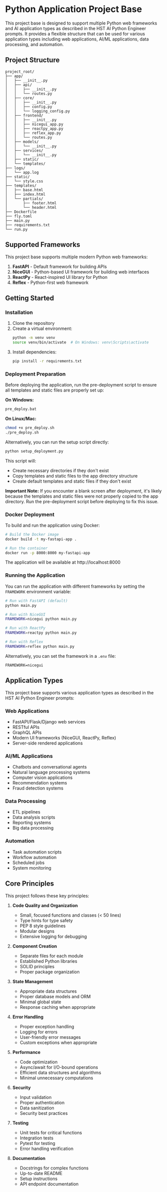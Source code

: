 # Python Application Project Base

This project base is designed to support multiple Python web frameworks and AI application types as described in the HST AI Python Engineer prompts. It provides a flexible structure that can be used for various application types including web applications, AI/ML applications, data processing, and automation.

## Project Structure

```
project_root/
├── app/
│   ├── __init__.py
│   ├── api/
│   │   ├── __init__.py
│   │   └── routes.py
│   ├── core/
│   │   ├── __init__.py
│   │   ├── config.py
│   │   └── logging_config.py
│   ├── frontend/
│   │   ├── __init__.py
│   │   ├── nicegui_app.py
│   │   ├── reactpy_app.py
│   │   ├── reflex_app.py
│   │   └── routes.py
│   ├── models/
│   │   └── __init__.py
│   ├── services/
│   │   └── __init__.py
│   ├── static/
│   └── templates/
├── logs/
│   └── app.log
├── static/
│   └── style.css
├── templates/
│   ├── base.html
│   ├── index.html
│   └── partials/
│       ├── footer.html
│       └── header.html
├── Dockerfile
├── fly.toml
├── main.py
├── requirements.txt
└── run.py
```

## Supported Frameworks

This project base supports multiple modern Python web frameworks:

1. **FastAPI** - Default framework for building APIs
2. **NiceGUI** - Python-based UI framework for building web interfaces
3. **ReactPy** - React-inspired UI library for Python
4. **Reflex** - Python-first web framework

## Getting Started
### Installation

1. Clone the repository
2. Create a virtual environment:
   ```bash
   python -m venv venv
   source venv/bin/activate  # On Windows: venv\Scripts\activate
   ```
3. Install dependencies:
   ```bash
   pip install -r requirements.txt
   ```

### Deployment Preparation

Before deploying the application, run the pre-deployment script to ensure all templates and static files are properly set up:

**On Windows:**
```bash
pre_deploy.bat
```

**On Linux/Mac:**
```bash
chmod +x pre_deploy.sh
./pre_deploy.sh
```

Alternatively, you can run the setup script directly:
```bash
python setup_deployment.py
```

This script will:
- Create necessary directories if they don't exist
- Copy templates and static files to the app directory structure
- Create default templates and static files if they don't exist

**Important Note:** If you encounter a blank screen after deployment, it's likely because the templates and static files were not properly copied to the app directory. Run the pre-deployment script before deploying to fix this issue.

### Docker Deployment

To build and run the application using Docker:

```bash
# Build the Docker image
docker build -t my-fastapi-app .

# Run the container
docker run -p 8000:8000 my-fastapi-app
```

The application will be available at http://localhost:8000

### Running the Application

You can run the application with different frameworks by setting the `FRAMEWORK` environment variable:

```bash
# Run with FastAPI (default)
python main.py

# Run with NiceGUI
FRAMEWORK=nicegui python main.py

# Run with ReactPy
FRAMEWORK=reactpy python main.py

# Run with Reflex
FRAMEWORK=reflex python main.py
```

Alternatively, you can set the framework in a `.env` file:

```
FRAMEWORK=nicegui
```

## Application Types

This project base supports various application types as described in the HST AI Python Engineer prompts:

### Web Applications
- FastAPI/Flask/Django web services
- RESTful APIs
- GraphQL APIs
- Modern UI frameworks (NiceGUI, ReactPy, Reflex)
- Server-side rendered applications

### AI/ML Applications
- Chatbots and conversational agents
- Natural language processing systems
- Computer vision applications
- Recommendation systems
- Fraud detection systems

### Data Processing
- ETL pipelines
- Data analysis scripts
- Reporting systems
- Big data processing

### Automation
- Task automation scripts
- Workflow automation
- Scheduled jobs
- System monitoring

## Core Principles

This project follows these key principles:

1. **Code Quality and Organization**
   - Small, focused functions and classes (< 50 lines)
   - Type hints for type safety
   - PEP 8 style guidelines
   - Modular designs
   - Extensive logging for debugging

2. **Component Creation**
   - Separate files for each module
   - Established Python libraries
   - SOLID principles
   - Proper package organization

3. **State Management**
   - Appropriate data structures
   - Proper database models and ORM
   - Minimal global state
   - Response caching when appropriate

4. **Error Handling**
   - Proper exception handling
   - Logging for errors
   - User-friendly error messages
   - Custom exceptions when appropriate

5. **Performance**
   - Code optimization
   - Async/await for I/O-bound operations
   - Efficient data structures and algorithms
   - Minimal unnecessary computations

6. **Security**
   - Input validation
   - Proper authentication
   - Data sanitization
   - Security best practices

7. **Testing**
   - Unit tests for critical functions
   - Integration tests
   - Pytest for testing
   - Error handling verification

8. **Documentation**
   - Docstrings for complex functions
   - Up-to-date README
   - Setup instructions
   - API endpoint documentation